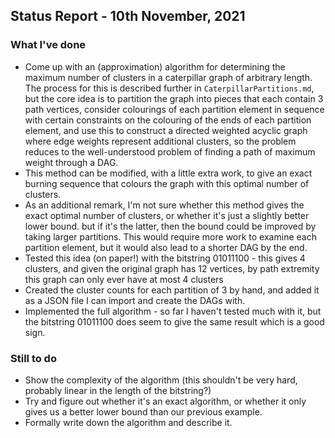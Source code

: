 ## Status Report - 10th November, 2021

### What I've done

* Come up with an (approximation) algorithm for determining the maximum number of clusters in a caterpillar graph of arbitrary length. The process for this is described further in `CaterpillarPartitions.md`, but the core idea is to partition the graph into pieces that each contain 3 path vertices, consider colourings of each partition element in sequence with certain constraints on the colouring of the ends of each partition element, and use this to construct a directed weighted acyclic graph where edge weights represent additional clusters, so the problem reduces to the well-understood problem of finding a path of maximum weight through a DAG.
* This method can be modified, with a little extra work, to give an exact burning sequence that colours the graph with this optimal number of clusters.
* As an additional remark, I'm not sure whether this method gives the exact optimal number of clusters, or whether it's just a slightly better lower bound. but if it's the latter, then the bound could be improved by taking larger partitions. This would require more work to examine each partition element, but it would also lead to a shorter DAG by the end.
* Tested this idea (on paper!) with the bitstring 01011100 - this gives 4 clusters, and given the original graph has 12 vertices, by path extremity this graph can only ever have at most 4 clusters
* Created the cluster counts for each partition of 3 by hand, and added it as a JSON file I can import and create the DAGs with.
* Implemented the full algorithm - so far I haven't tested much with it, but the bitstring 01011100 does seem to give the same result which is a good sign.


### Still to do

* Show the complexity of the algorithm (this shouldn't be very hard, probably linear in the length of the bitstring?)
* Try and figure out whether it's an exact algorithm, or whether it only gives us a better lower bound than our previous example.
* Formally write down the algorithm and describe it.